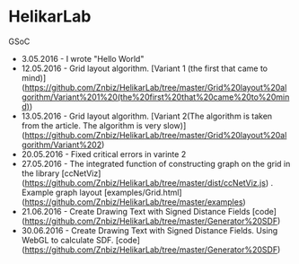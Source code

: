 # HelikarLab
GSoC

- 3.05.2016 - I wrote "Hello World"
- 12.05.2016 - Grid layout algorithm. [Variant 1 (the first that came to mind)] (https://github.com/Znbiz/HelikarLab/tree/master/Grid%20layout%20algorithm/Variant%201%20(the%20first%20that%20came%20to%20mind))
- 13.05.2016 - Grid layout algorithm. [Variant 2(The algorithm is taken from the article. The algorithm is very slow)] (https://github.com/Znbiz/HelikarLab/tree/master/Grid%20layout%20algorithm/Variant%202)
- 20.05.2016 - Fixed critical errors in varinte 2
- 27.05.2016 - The integrated function of constructing graph on the grid in the library [ccNetViz] (https://github.com/Znbiz/HelikarLab/tree/master/dist/ccNetViz.js) . Example graph layout [examples/Grid.html] (https://github.com/Znbiz/HelikarLab/tree/master/examples)
- 21.06.2016 - Create Drawing Text with Signed Distance Fields [code] (https://github.com/Znbiz/HelikarLab/tree/master/Generator%20SDF)
- 30.06.2016 - Create Drawing Text with Signed Distance Fields. Using WebGL to calculate SDF. [code] (https://github.com/Znbiz/HelikarLab/tree/master/Generator%20SDF)